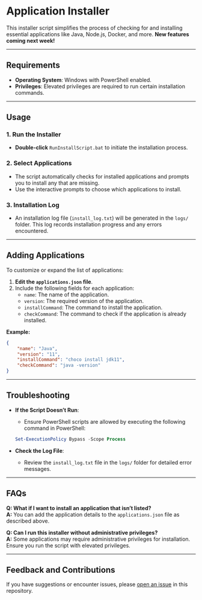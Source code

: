 
# Application Installer

This installer script simplifies the process of checking for and installing essential applications like Java, Node.js, Docker, and more. 
**New features coming next week!**

---

## Requirements

- **Operating System**: Windows with PowerShell enabled.
- **Privileges**: Elevated privileges are required to run certain installation commands.

---

## Usage

### 1. Run the Installer

- **Double-click** `RunInstallScript.bat` to initiate the installation process.  

### 2. Select Applications

- The script automatically checks for installed applications and prompts you to install any that are missing. 
- Use the interactive prompts to choose which applications to install.

### 3. Installation Log

- An installation log file (`install_log.txt`) will be generated in the `logs/` folder. This log records installation progress and any errors encountered.  

---

## Adding Applications

To customize or expand the list of applications:

1. **Edit the `applications.json` file**.
2. Include the following fields for each application:
   - `name`: The name of the application.
   - `version`: The required version of the application.
   - `installCommand`: The command to install the application.
   - `checkCommand`: The command to check if the application is already installed.

**Example:**
```json
{
    "name": "Java",
    "version": "11",
    "installCommand": "choco install jdk11",
    "checkCommand": "java -version"
}
```

---

## Troubleshooting

- **If the Script Doesn’t Run**:
   - Ensure PowerShell scripts are allowed by executing the following command in PowerShell:
   ```powershell
   Set-ExecutionPolicy Bypass -Scope Process
   ```

- **Check the Log File**:
   - Review the `install_log.txt` file in the `logs/` folder for detailed error messages.

---

## FAQs

**Q: What if I want to install an application that isn’t listed?**  
**A:** You can add the application details to the `applications.json` file as described above.

**Q: Can I run this installer without administrative privileges?**  
**A:** Some applications may require administrative privileges for installation. Ensure you run the script with elevated privileges.

---

## Feedback and Contributions

If you have suggestions or encounter issues, please [open an issue](https://github.com/krishnapilato/portfolio/issues) in this repository.
